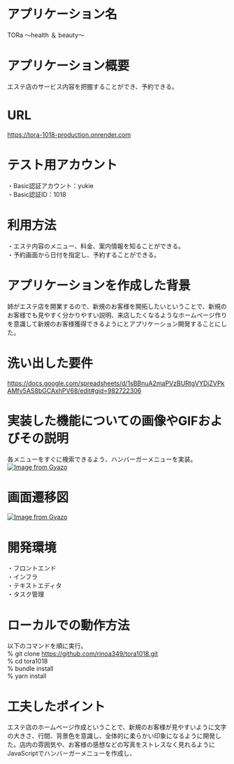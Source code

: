 # アプリケーション名
TORa ～health ＆ beauty〜
# アプリケーション概要
エステ店のサービス内容を把握することができ、予約できる。
# URL
https://tora-1018-production.onrender.com
# テスト用アカウント
・Basic認証アカウント：yukie  
・Basic認証ID：1018
# 利用方法
・エステ内容のメニュー、料金、案内情報を知ることができる。  
・予約画面から日付を指定し、予約することができる。
# アプリケーションを作成した背景
姉がエステ店を開業するので、新規のお客様を開拓したいということで、新規のお客様でも見やすく分かりやすい説明、来店したくなるようなホームページ作りを意識して新規のお客様獲得できるようにとアプリケーション開発することにした。
# 洗い出した要件
https://docs.google.com/spreadsheets/d/1sBBnuA2maPVzBURtgVYDiZVPkAMfv5AS8bGCAxhPV68/edit#gid=982722306
# 実装した機能についての画像やGIFおよびその説明
各メニューをすぐに検索できるよう、ハンバーガーメニューを実装。
[![Image from Gyazo](https://i.gyazo.com/41eb80087ea9634062ef33f76b4bdc01.gif)](https://gyazo.com/41eb80087ea9634062ef33f76b4bdc01)
# 画面遷移図
[![Image from Gyazo](https://i.gyazo.com/a0afddaaf0533fc5184f8ab67dee0b41.png)](https://gyazo.com/a0afddaaf0533fc5184f8ab67dee0b41)
# 開発環境
・フロントエンド  
・インフラ  
・テキストエディタ  
・タスク管理
# ローカルでの動作方法
以下のコマンドを順に実行。  
% git clone https://github.com/rinoa349/tora1018.git  
% cd tora1018  
% bundle install  
% yarn install
# 工夫したポイント
エステ店のホームページ作成ということで、新規のお客様が見やすいように文字の大きさ、行間、背景色を意識し、全体的に柔らかい印象になるように開発した。店内の雰囲気や、お客様の感想などの写真をストレスなく見れるようにJavaScriptでハンバーガーメニューを作成し、